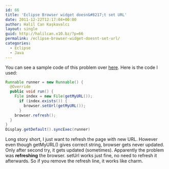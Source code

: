```yaml
---
id: 66
title: 'Eclipse Browser widget doesn&#8217;t set URL'
date: 2011-12-22T12:17:04+00:00
author: Halil Can Kaşkavalcı
layout: single
guid: http://halilcan.x10.bz/?p=66
permalink: /eclipse-browser-widget-doesnt-set-url/
categories:
  - Eclipse
  - Java
---
```

You can see a sample code of this problem over [here](http://www.java2s.com/Code/Java/SWT-JFace-Eclipse/SWTBrowser.htm "Eclipse browser plugin"). Here is the code I used:

```java
Runnable runner = new Runnable() {
  @Override
  public void run() {
    File index = new File(getMyURL());
      if (index.exists()) {
        browser.setUrl(getMyURL());
      }
    browser.refresh();
  }
}
Display.getDefault().syncExec(runner)
```

Long story short, I just want to refresh the page with new URL. However even though getMyURL() gives correct string, browser gets never updated. Only after second try, it gets updated (sometimes). Apparently the problem was **refreshing** the browser. setUrl works just fine, no need to refresh it afterwards. So if you remove the refresh line, it works like charm.
